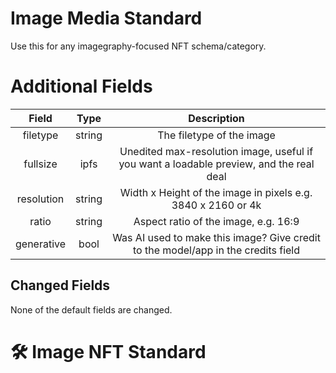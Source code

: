# Image Media Standard
Use this for any imagegraphy-focused NFT schema/category. 

# Additional Fields 

| Field | Type | Description |
| :----:  | :----: | :----: |
| filetype | string | The filetype of the image | 
| fullsize | ipfs | Unedited max-resolution image, useful if you want a loadable preview, and the real deal | 
| resolution | string | Width x Height of the image in pixels e.g. 3840 x 2160 or 4k |
| ratio | string | Aspect ratio of the image, e.g. 16:9 |
| generative | bool | Was AI used to make this image? Give credit to the model/app in the credits field |


## Changed Fields
None of the default fields are changed. 



# 🛠 Image NFT Standard 
